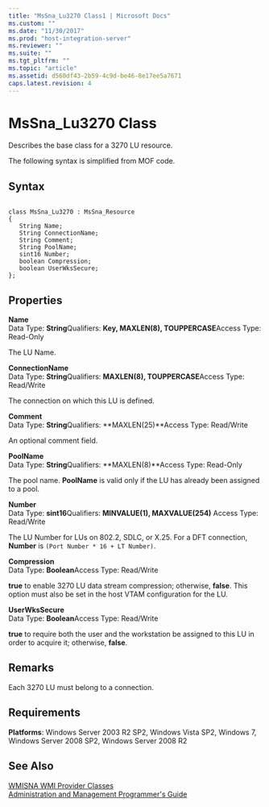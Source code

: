 ```yaml
---
title: "MsSna_Lu3270 Class1 | Microsoft Docs"
ms.custom: ""
ms.date: "11/30/2017"
ms.prod: "host-integration-server"
ms.reviewer: ""
ms.suite: ""
ms.tgt_pltfrm: ""
ms.topic: "article"
ms.assetid: d560df43-2b59-4c9d-be46-8e17ee5a7671
caps.latest.revision: 4
---
```

# MsSna_Lu3270 Class
Describes the base class for a 3270 LU resource.  
  
 The following syntax is simplified from MOF code.  
  
## Syntax  
  
```  
  
class MsSna_Lu3270 : MsSna_Resource  
{  
   String Name;  
   String ConnectionName;  
   String Comment;  
   String PoolName;  
   sint16 Number;  
   boolean Compression;  
   boolean UserWksSecure;  
};  
```  
  
## Properties  
 **Name**  
 Data Type: **String**Qualifiers: **Key, MAXLEN(8), TOUPPERCASE**Access Type: Read-Only  
  
 The LU Name.  
  
 **ConnectionName**  
 Data Type: **String**Qualifiers: **MAXLEN(8), TOUPPERCASE**Access Type: Read/Write  
  
 The connection on which this LU is defined.  
  
 **Comment**  
 Data Type: **String**Qualifiers: **MAXLEN(25)**Access Type: Read/Write  
  
 An optional comment field.  
  
 **PoolName**  
 Data Type: **String**Qualifiers: **MAXLEN(8)**Access Type: Read-Only  
  
 The pool name. **PoolName** is valid only if the LU has already been assigned to a pool.  
  
 **Number**  
 Data Type: **sint16**Qualifiers: **MINVALUE(1), MAXVALUE(254)** Access Type: Read/Write  
  
 The LU Number for LUs on 802.2, SDLC, or X.25. For a DFT connection, **Number** is `(Port Number * 16 + LT Number)`.  
  
 **Compression**  
 Data Type: **Boolean**Access Type: Read/Write  
  
 **true** to enable 3270 LU data stream compression; otherwise, **false**. This option must also be set in the host VTAM configuration for the LU.  
  
 **UserWksSecure**  
 Data Type: **Boolean**Access Type: Read/Write  
  
 **true** to require both the user and the workstation be assigned to this LU in order to acquire it; otherwise, **false**.  
  
## Remarks  
 Each 3270 LU must belong to a connection.  
  
## Requirements  
 **Platforms**: Windows Server 2003 R2 SP2, Windows Vista SP2, Windows 7, Windows Server 2008 SP2, Windows Server 2008 R2  
  
## See Also  
 [WMISNA WMI Provider Classes](../HIS2010/wmisna-wmi-provider-classes1.md)   
 [Administration and Management Programmer's Guide](../HIS2010/administration-and-management-programmer-s-guide1.md)